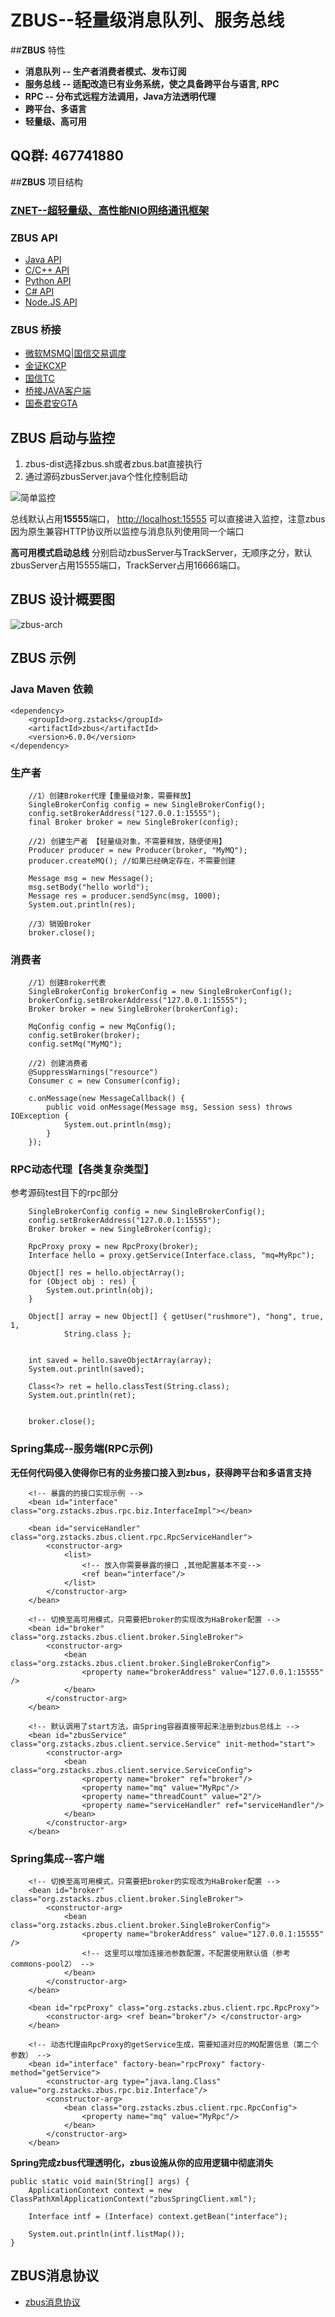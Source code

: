 # ZBUS--轻量级消息队列、服务总线


##**ZBUS** 特性


* **消息队列 -- 生产者消费者模式、发布订阅**
* **服务总线 -- 适配改造已有业务系统，使之具备跨平台与语言, RPC**
* **RPC -- 分布式远程方法调用，Java方法透明代理**
* **跨平台、多语言**
* **轻量级、高可用**

## QQ群: 467741880

##**ZBUS** 项目结构


### [ZNET--超轻量级、高性能NIO网络通讯框架](http://git.oschina.net/rushmore/znet "znet") 


###  ZBUS API
* [Java API](http://git.oschina.net/rushmore/zbus/tree/master/src/main/java/org/zstacks/zbus/client "zbus") 
* [C/C++ API](http://git.oschina.net/rushmore/zbus-api-c "zbus-api-c") 
* [Python API](http://git.oschina.net/rushmore/zbus-api-python "zbus-api-python") 
* [C# API](http://git.oschina.net/rushmore/zbus-api-csharp "zbus-api-csharp") 
* [Node.JS API](http://git.oschina.net/rushmore/zbus-api-nodejs "zbus-api-nodejs") 

### ZBUS 桥接

* [微软MSMQ|国信交易调度](http://git.oschina.net/rushmore/zbus-proxy-msmq "zbus-proxy-msmq") 
* [金证KCXP](http://git.oschina.net/rushmore/zbus-proxy-kcxp "zbus-proxy-kcxp") 
* [国信TC](http://git.oschina.net/rushmore/zbus-proxy-tc "zbus-proxy-tc") 
* [桥接JAVA客户端](http://git.oschina.net/rushmore/zbus-proxy-java "zbus-proxy-java") 
* [国泰君安GTA](http://git.oschina.net/rushmore/zbus-proxy-gta "zbus-proxy-gta") 

## ZBUS 启动与监控 

1. zbus-dist选择zbus.sh或者zbus.bat直接执行
2. 通过源码zbusServer.java个性化控制启动

![简单监控](http://git.oschina.net/uploads/images/2015/0212/103207_b5d2e1d3_7458.png)

总线默认占用**15555**端口， [http://localhost:15555](http://localhost:15555 "默认监控地址") 可以直接进入监控，注意zbus因为原生兼容HTTP协议所以监控与消息队列使用同一个端口

**高可用模式启动总线**
分别启动zbusServer与TrackServer，无顺序之分，默认zbusServer占用15555端口，TrackServer占用16666端口。


## ZBUS 设计概要图

![zbus-arch](http://git.oschina.net/uploads/images/2015/0419/134134_62a4e21c_7458.png)


## ZBUS 示例

### Java Maven 依赖

	<dependency>
		<groupId>org.zstacks</groupId>
		<artifactId>zbus</artifactId>
		<version>6.0.0</version>
	</dependency>

### 生产者


		//1）创建Broker代理【重量级对象，需要释放】
		SingleBrokerConfig config = new SingleBrokerConfig();
		config.setBrokerAddress("127.0.0.1:15555");
		final Broker broker = new SingleBroker(config);
		
		//2) 创建生产者 【轻量级对象，不需要释放，随便使用】
		Producer producer = new Producer(broker, "MyMQ");
		producer.createMQ(); //如果已经确定存在，不需要创建
		
		Message msg = new Message(); 
		msg.setBody("hello world");  
		Message res = producer.sendSync(msg, 1000);
		System.out.println(res);
		
		//3）销毁Broker
		broker.close();


### 消费者

		//1）创建Broker代表
		SingleBrokerConfig brokerConfig = new SingleBrokerConfig();
		brokerConfig.setBrokerAddress("127.0.0.1:15555");
		Broker broker = new SingleBroker(brokerConfig);
		
		MqConfig config = new MqConfig(); 
		config.setBroker(broker);
		config.setMq("MyMQ");
		
		//2) 创建消费者
		@SuppressWarnings("resource")
		Consumer c = new Consumer(config);
		
		c.onMessage(new MessageCallback() {
			public void onMessage(Message msg, Session sess) throws IOException {
				System.out.println(msg);
			}
		});

 
### RPC动态代理【各类复杂类型】

参考源码test目下的rpc部分

		SingleBrokerConfig config = new SingleBrokerConfig();
		config.setBrokerAddress("127.0.0.1:15555");
		Broker broker = new SingleBroker(config);
		
		RpcProxy proxy = new RpcProxy(broker); 
		Interface hello = proxy.getService(Interface.class, "mq=MyRpc");

		Object[] res = hello.objectArray();
		for (Object obj : res) {
			System.out.println(obj);
		}

		Object[] array = new Object[] { getUser("rushmore"), "hong", true, 1,
				String.class };
		
		
		int saved = hello.saveObjectArray(array);
		System.out.println(saved);
		 
		Class<?> ret = hello.classTest(String.class);
		System.out.println(ret);
		
		
		broker.close();




 
 
### Spring集成--服务端(RPC示例)

**无任何代码侵入使得你已有的业务接口接入到zbus，获得跨平台和多语言支持**

		<!-- 暴露的的接口实现示例 -->
		<bean id="interface" class="org.zstacks.zbus.rpc.biz.InterfaceImpl"></bean>
		
		<bean id="serviceHandler" class="org.zstacks.zbus.client.rpc.RpcServiceHandler">
			<constructor-arg>
				<list>
					<!-- 放入你需要暴露的接口 ,其他配置基本不变-->
					<ref bean="interface"/>
				</list>
			</constructor-arg>
		</bean>
		
		<!-- 切换至高可用模式，只需要把broker的实现改为HaBroker配置 -->
		<bean id="broker" class="org.zstacks.zbus.client.broker.SingleBroker">
			<constructor-arg>
				<bean class="org.zstacks.zbus.client.broker.SingleBrokerConfig">
					<property name="brokerAddress" value="127.0.0.1:15555" />
				</bean>
			</constructor-arg>
		</bean>
		
		<!-- 默认调用了start方法，由Spring容器直接带起来注册到zbus总线上 -->
		<bean id="zbusService" class="org.zstacks.zbus.client.service.Service" init-method="start">
			<constructor-arg>  
				<bean class="org.zstacks.zbus.client.service.ServiceConfig">
					<property name="broker" ref="broker"/>
					<property name="mq" value="MyRpc"/>
					<property name="threadCount" value="2"/>
					<property name="serviceHandler" ref="serviceHandler"/>
				</bean>
			</constructor-arg>
		</bean>
	


### Spring集成--客户端

		<!-- 切换至高可用模式，只需要把broker的实现改为HaBroker配置 -->
		<bean id="broker" class="org.zstacks.zbus.client.broker.SingleBroker">
			<constructor-arg>
				<bean class="org.zstacks.zbus.client.broker.SingleBrokerConfig">
					<property name="brokerAddress" value="127.0.0.1:15555" />
					<!-- 这里可以增加连接池参数配置，不配置使用默认值（参考commons-pool2） -->
				</bean>
			</constructor-arg>
		</bean>
		
		<bean id="rpcProxy" class="org.zstacks.zbus.client.rpc.RpcProxy">
			<constructor-arg> <ref bean="broker"/> </constructor-arg>
		</bean>
	
		<!-- 动态代理由RpcProxy的getService生成，需要知道对应的MQ配置信息（第二个参数） -->
		<bean id="interface" factory-bean="rpcProxy" factory-method="getService">
			<constructor-arg type="java.lang.Class" value="org.zstacks.zbus.rpc.biz.Interface"/> 
			<constructor-arg>
				<bean class="org.zstacks.zbus.client.rpc.RpcConfig"> 
					<property name="mq" value="MyRpc"/>
				</bean>
			</constructor-arg>
		</bean>
	 

**Spring完成zbus代理透明化，zbus设施从你的应用逻辑中彻底消失**

	public static void main(String[] args) { 
		ApplicationContext context = new ClassPathXmlApplicationContext("zbusSpringClient.xml");
		
		Interface intf = (Interface) context.getBean("interface");
		
		System.out.println(intf.listMap());
	}
	

## ZBUS消息协议

* [zbus消息协议](http://git.oschina.net/rushmore/zbus/wikis/zbus%E6%B6%88%E6%81%AF%E5%8D%8F%E8%AE%AE- "zbus-protocol") 